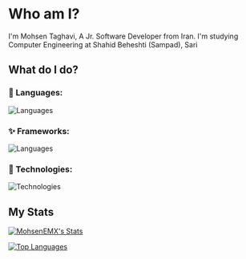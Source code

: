 # Who am I?
I'm Mohsen Taghavi, A Jr. Software Developer from Iran.
I'm studying Computer Engineering at Shahid Beheshti (Sampad), Sari
## What do I do?

### 💎 Languages:

![Languages](https://skillicons.dev/icons?i=js,ts,nodejs,dart,kotlin,bash&theme=dark)

### ✨ Frameworks:

![Languages](https://skillicons.dev/icons?i=flutter&theme=dark)

### 🧨 Technologies:

![Technologies](https://skillicons.dev/icons?i=git,mongodb,mysql,arduino,firebase,supabase&theme=dark)
## My Stats
<a href="http://www.github.com/MohsenEMX"><img src="https://github-readme-stats.vercel.app/api?username=MohsenEMX&show_icons=true&hide=&count_private=true&hide_border=true&show_icons=true" alt="MohsenEMX's Stats" /></a>



<a href="https://github.com/MohsenEMX" align="left"><img src="https://github-readme-stats.vercel.app/api/top-langs/?username=MohsenEMX&langs_count=10&hide_border=true&locale=en&custom_title=Top%20%Languages" alt="Top Languages" /></a>

